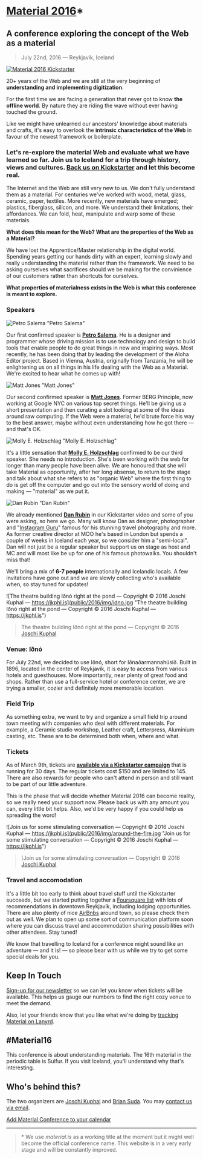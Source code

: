 # [Material 2016](https://web.material.is)*
## A conference exploring the concept of the Web as a material

> July 22nd, 2016 — Reykjavík, Iceland

[![Material 2016 Kickstarter](public/2016/img/m16-poster.jpg)](https://www.kickstarter.com/projects/material16/material-conference-2016)

20+ years of the Web and we are still at the very beginning of **understanding and implementing digitization**.

For the first time we are facing a generation that never got to know **the offline world**. By nature they are riding the wave without ever having touched the ground.

Like we might have unlearned our ancestors' knowledge about materials and crafts, it's easy to overlook the **intrinsic characteristics of the Web** in favour of the newest framework or boilerplate.

### Let's re-explore the material Web and evaluate what we have learned so far. Join us to Iceland for a trip through history, views and cultures. [Back us on Kickstarter](https://www.kickstarter.com/projects/material16/material-conference-2016) and let this become real.

The Internet and the Web are still very new to us. We don't fully understand them as a material. For centuries we've worked with wood, metal, glass, ceramic, paper, textiles. More recently, new materials have emerged; plastics, fiberglass, silicon, and more. We understand their limitations, their affordances. We can fold, heat, manipulate and warp some of these materials.

**What does this mean for the Web? What are the properties of the Web as a Material?**

We have lost the Apprentice/Master relationship in the digital world. Spending years getting our hands dirty with an expert, learning slowly and really understanding the material rather than the framework. We need to be asking ourselves what sacrifices should we be making for the convinience of our customers rather than shortcuts for ourselves.

**What properties of materialness exists in the Web is what this conference is meant to explore.**


### Speakers

![Petro Salema "Petro Salema"](public/2016/img/petro.jpg)

Our first confirmed speaker is **[Petro Salema](http://www.petrosalema.com/)**. He is a designer and programmer whose driving mission is to use technology and design to build tools that enable people to do great things in new and inspiring ways. Most recently, he has been doing that by leading the development of the Aloha Editor project. Based in Vienna, Austria, originally from Tanzania, he will be enlightening us on all things in his life dealing with the Web as a Material. We're excited to hear what he comes up with!

![Matt Jones "Matt Jones"](public/2016/img/matt-jones.jpg)

Our second confirmed speaker is **[Matt Jones](http://moleitau.com/)**. Former BERG Principle, now working at Google NYC on various top secret things. He'll be giving us a short presentation and then curating a slot looking at some of the ideas around raw computing. If the Web were a material, he'd brute force his way to the best answer, maybe without even understanding how he got there — and that's OK.

![Molly E. Holzschlag "Molly E. Holzschlag"](public/2016/img/molly-holzschlag.jpg)

It's a little sensation that **[Molly E. Holzschlag](https://en.wikipedia.org/wiki/Molly_Holzschlag)** confirmed to be our third speaker. She needs no introduction. She's been working with the web for longer than many people have been alive. We are honoured that she will take Material as opportunity, after her long absense, to return to the stage and talk about what she refers to as "organic Web" where the first thing to do is get off the computer and go out into the sensory world of doing and making — "material" as we put it.

![Dan Rubin "Dan Rubin"](public/2016/img/dan-rubin.jpg)

We already mentioned **[Dan Rubin](http://danrubin.is/)** in our Kickstarter video and some of you were asking, so here we go. Many will know Dan as designer, photographer and "[Instagram Guru](https://www.instagram.com/danrubin/)" famous for his stunning travel photography and more. As former creative director at MOO he's based in London but spends a couple of weeks in Iceland each year, so we consider him a "semi-local". Dan will not just be a regular speaker but support us on stage as host and MC and will most like be up for one of his famous photowalks. You shouldn't miss that!

We'll bring a mix of **6-7 people** internationally and Icelandic locals. A few invitations have gone out and we are slowly collecting who's available when, so stay tuned for updates!

![The theatre building Iðnó right at the pond — Copyright © 2016 Joschi Kuphal — https://jkphl.is](public/2016/img/idno.jpg "The theatre building Iðnó right at the pond — Copyright © 2016 Joschi Kuphal — https://jkphl.is")
> The theatre building Iðnó right at the pond — Copyright © 2016 [Joschi Kuphal](https://jkphl.is)

### Venue: Iðnó
For July 22nd, we decided to use Iðnó, short for Iðnaðarmannahúsið. Built in 1896, located in the center of Reykjavík, it is easy to access from various hotels and guesthouses. More importantly, near plenty of great food and shops. Rather than use a full-service hotel or conference center, we are trying a smaller, cozier and definitely more memorable location.

### Field Trip
As something extra, we want to try and organize a small field trip around town meeting with companies who deal with different materials. For example, a Ceramic studio workshop, Leather craft, Letterpress, Aluminium casting, etc. These are to be determined both when, where and what.

### Tickets
As of March 9th, tickets are **[available via a Kickstarter campaign](https://www.kickstarter.com/projects/material16/material-conference-2016)** that is running for 30 days. The regular tickets cost $150 and are limited to 145. There are also rewards for people who can't attend in person and still want to be part of our little adventure.

This is the phase that will decide whether Material 2016 can become reality, so we really need your support now. Please back us with any amount you can, every little bit helps. Also, we'd be very happy if you could help us spreading the word!

![Join us for some stimulating conversation — Copyright © 2016 Joschi Kuphal — https://jkphl.is](public/2016/img/around-the-fire.jpg "Join us for some stimulating conversation — Copyright © 2016 Joschi Kuphal — https://jkphl.is")
> [Join us for some stimulating conversation — Copyright © 2016 [Joschi Kuphal](https://jkphl.is)

### Travel and accomodation
It's a little bit too early to think about travel stuff until the Kickstarter succeeds, but we started putting together a [Foursquare list](https://foursquare.com/jkphl/list/material-2016) with lots of recommendations in downtown Reykjavík, including lodging opportunities. There are also plenty of nice [AirBnbs](https://www.airbnb.de/s/Reykjavík) around town, so please check them out as well. We plan to open up some sort of communication platform soon where you can discuss travel and accommodation sharing possibilities with other attendees. Stay tuned!

We know that travelling to Iceland for a conference might sound like an adventure — and it is! — so please bear with us while we try to get some special deals for you.

## Keep In Touch
[Sign-up for our newsletter](https://material.us12.list-manage.com/subscribe?u=47afb33257f1e65f442e8f176&id=c291cb4ea6) so we can let you know when tickets will be available. This helps us gauge our numbers to find the right cozy venue to meet the demand.

Also, let your friends know that you like what we're doing by [tracking Material on Lanyrd](http://lanyrd.com/2016/material16).

## #Material16
This conference is about understanding materials. The 16th material in the periodic table is Sulfur. If you visit Iceland, you'll understand why that's interesting.

## Who's behind this?
The two organizers are [Joschi Kuphal](https://jkphl.is) and [Brian Suda](http://suda.co.uk). You may [contact us via email](mailto:info@material.is).

[Add Material Conference to your calendar](public/assets/material16.ics)
___

> \* We use *material.is* as a working title at the moment but it might well become the official conference name. This website is in a very early stage and will be constantly improved.
